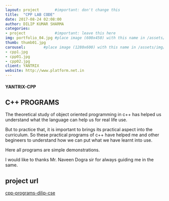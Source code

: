 ```yaml
---
layout: project       #important: don't change this
title:  "CPP LAB CODE"
date: 2017-08-24 02:08:00
author: DILIP KUMAR SHARMA
categories:
- project             #important: leave this here
img: portfolio_04.jpg #place image (600x450) with this name in /assets/img/project/
thumb: thumb01.jpg
carousel:        #place image (1280x600) with this name in /assets/img/project/carousel/
- cpp1.jpg
- cpp01.jpg
- cpp02.jpg
client: YANTRIX
website: http://www.platform.net.in
---
```

#### YANTRIX-CPP
## C++ PROGRAMS
The theoretical study of object oriented programming in c++ has helped us understand what the language can help us for real life use.

But to practice that, it is important to brings its practical aspect into the curriculum. So these practical programs of c++ have helped me and other begineers to understand how we can put what we have learnt into use.

Here all programs are simple demonstrations.

I would like to thanks Mr. Naveen Dogra sir for always guiding me in the same.
## project url
[cpp-programs-dilip-cse](https://github.com/PUSSGRC/cpp-programs-dilip-cse/tree/Assignment)
